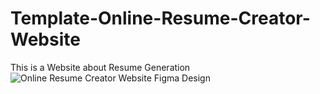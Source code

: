 # Template-Online-Resume-Creator-Website
This is  a Website about Resume Generation
![Online Resume Creator Website Figma Design](https://user-images.githubusercontent.com/114936440/202227784-8fb02584-7693-475d-81ed-9bbd2f2995a9.png)
